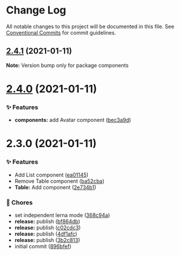 # Change Log

All notable changes to this project will be documented in this file.
See [Conventional Commits](https://conventionalcommits.org) for commit guidelines.

## [2.4.1](https://github.com/adbayb/poc-monorepo/compare/v2.4.0...v2.4.1) (2021-01-11)

**Note:** Version bump only for package components





# [2.4.0](https://github.com/adbayb/poc-monorepo/compare/v2.3.0...v2.4.0) (2021-01-11)


### ✨ Features

* **components:** add Avatar component ([bec3a9d](https://github.com/adbayb/poc-monorepo/commit/bec3a9d))





# 2.3.0 (2021-01-11)


### ✨ Features

* Add List component ([ea01145](https://github.com/adbayb/poc-monorepo/commit/ea01145))
* Remove Table component ([ba52cba](https://github.com/adbayb/poc-monorepo/commit/ba52cba))
* **Table:** Add component ([2e734b1](https://github.com/adbayb/poc-monorepo/commit/2e734b1))


### 🎫 Chores

* set independent lerna mode ([368c94a](https://github.com/adbayb/poc-monorepo/commit/368c94a))
* **release:** publish ([bf864db](https://github.com/adbayb/poc-monorepo/commit/bf864db))
* **release:** publish ([c02cdc3](https://github.com/adbayb/poc-monorepo/commit/c02cdc3))
* **release:** publish ([4df1afc](https://github.com/adbayb/poc-monorepo/commit/4df1afc))
* **release:** publish ([3b2c813](https://github.com/adbayb/poc-monorepo/commit/3b2c813))
* initial commit ([896bfef](https://github.com/adbayb/poc-monorepo/commit/896bfef))

